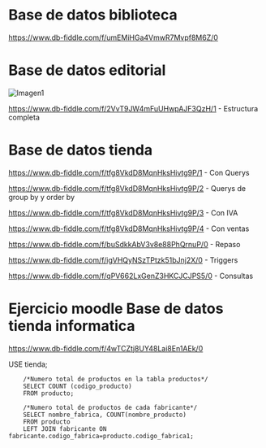 # Base de datos biblioteca

https://www.db-fiddle.com/f/umEMiHGa4VmwR7Mvpf8M6Z/0
    
# Base de datos editorial

![Imagen1](https://user-images.githubusercontent.com/111446113/201251841-07b318a1-c3ab-4974-a3c2-56629b18402a.png)


https://www.db-fiddle.com/f/2VvT9JW4mFuUHwpAJF3QzH/1  -  Estructura completa

# Base de datos tienda

https://www.db-fiddle.com/f/tfg8VkdD8MqnHksHivtg9P/1 - Con Querys

https://www.db-fiddle.com/f/tfg8VkdD8MqnHksHivtg9P/2 - Querys de group by y order by

https://www.db-fiddle.com/f/tfg8VkdD8MqnHksHivtg9P/3 - Con IVA

https://www.db-fiddle.com/f/tfg8VkdD8MqnHksHivtg9P/4 - Con ventas

https://www.db-fiddle.com/f/buSdkkAbV3v8e88PhQrnuP/0 - Repaso

https://www.db-fiddle.com/f/igVHQyNSzTPtzk51bJnj2X/0 - Triggers

https://www.db-fiddle.com/f/qPV662LxGenZ3HKCJCJPS5/0 - Consultas

# Ejercicio moodle Base de datos tienda informatica

https://www.db-fiddle.com/f/4wTCZtj8UY48Lai8En1AEk/0

USE tienda;

        /*Numero total de productos en la tabla productos*/
        SELECT COUNT (codigo_producto)
        FROM producto;

        /*Numero total de productos de cada fabricante*/
        SELECT nombre_fabrica, COUNT(nombre_producto)
        FROM producto
        LEFT JOIN fabricante ON fabricante.codigo_fabrica=producto.codigo_fabrica1;
        

